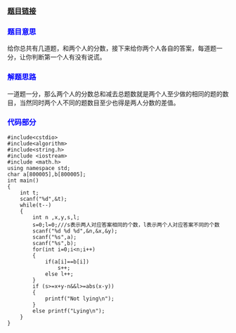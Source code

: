 ### [题目链接](http://acm.hdu.edu.cn/showproblem.php?pid=6045)

### <font color=blue>**题目意思** </font>
 给你总共有几道题，和两个人的分数，接下来给你两个人各自的答案，每道题一分，让你判断第一个人有没有说谎。

### <font color=blue>**解题思路** </font>
一道题一分，那么两个人的分数总和减去总题数就是两个人至少做的相同的题的数目，当然同时两个人不同的题数目至少也得是两人分数的差值。

### <font color=blue>**代码部分** </font>

```
#include<cstdio>
#include<algorithm>
#include<string.h>
#include <iostream>
#include <math.h>
using namespace std;
char a[800005],b[800005]; 
int main()
{
    int t;
    scanf("%d",&t);
    while(t--)
    {
        int n ,x,y,s,l;
        s=0;l=0;///s表示两人对应答案相同的个数，l表示两个人对应答案不同的个数
        scanf("%d %d %d",&n,&x,&y);
        scanf("%s",a);
        scanf("%s",b);
        for(int i=0;i<n;i++)
        {
            if(a[i]==b[i])
                s++;
            else l++;
        }
        if (s>=x+y-n&&l>=abs(x-y))
        {
            printf("Not lying\n");
        }
        else printf("Lying\n");
    }
}

```
